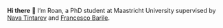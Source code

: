__Hi there__ 👋 I’m Roan, a PhD student at Maastricht University supervised by [Nava Tintarev]() and [Francesco Barile]().
